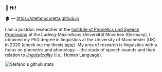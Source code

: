 ### 🖖 Hi!

🏠 — <https://stefanocoretta.github.io>


I am a postdoc researcher at the [Institute of Phonetics und Speech Processing](https://www.en.phonetik.uni-muenchen.de/index.html) at the Ludwig-Maximilians Universität München (Germany). I obtained my PhD degree in linguistics at the University of Manchester (UK) in 2020 (check out my thesis [here](https://stefanocoretta.github.io/phd-dissertation/)). My area of research is linguistics with a focus on phonetics and phonology---the study of speech sounds and their relation to [*linguisticality*](https://doi.org/10.3389/fpsyg.2019.03056) (i.e., Human Language).

![Stefano's github stats](https://github-readme-stats.vercel.app/api?username=stefanocoretta)
